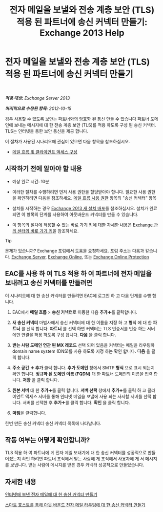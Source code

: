 ﻿---
title: '전자 메일을 보낼와 전송 계층 보안 (TLS) 적용 된 파트너에 송신 커넥터 만들기: Exchange 2013 Help'
TOCTitle: 전자 메일을 보낼와 전송 계층 보안 (TLS) 적용 된 파트너에 송신 커넥터 만들기
ms:assetid: ff2abefc-dd3e-4431-b947-df942fbf82d9
ms:mtpsurl: https://technet.microsoft.com/ko-kr/library/JJ657514(v=EXCHG.150)
ms:contentKeyID: 50484612
ms.date: 05/22/2018
mtps_version: v=EXCHG.150
ms.translationtype: MT
---

# 전자 메일을 보낼와 전송 계층 보안 (TLS) 적용 된 파트너에 송신 커넥터 만들기

 

_**적용 대상:** Exchange Server 2013_

_**마지막으로 수정된 항목:** 2012-10-15_

경우 사용할 수 있도록 보안는 파트너와의 암호화 된 통신 만들 수 있습니다 파트너 도메인에 보내는 메시지에 대 한 전송 계층 보안 (TLS)를 적용 하도록 구성 된 송신 커넥터. TLS는 인터넷을 통한 보안 통신을 제공 합니다.

이 절차가 사용된 시나리오에 관심이 있으면 다음 항목을 참조하십시오.

  - [메일 흐름 및 클라이언트 액세스 구성](configure-mail-flow-and-client-access-exchange-2013-help.md)

## 시작하기 전에 알아야 할 내용

  - 예상 완료 시간: 10분

  - 이러한 절차를 수행하려면 먼저 사용 권한을 할당받아야 합니다. 필요한 사용 권한을 확인하려면 다음을 참조하세요. [메일 흐름 사용 권한](mail-flow-permissions-exchange-2013-help.md) 항목의 "송신 커넥터" 항목

  - 설치를 시작하는 경우 [Exchange 2013 새 설치 배포](deploy-a-new-installation-of-exchange-2013-exchange-2013-help.md)를 참조하십시오. 설치가 완료되면 이 항목의 단계를 사용하여 아웃바운드 커넥터를 만들 수 있습니다.

  - 이 항목의 절차에 적용할 수 있는 바로 가기 키에 대한 자세한 내용은 [Exchange 관리 센터의 바로 가기 키](keyboard-shortcuts-in-the-exchange-admin-center-exchange-online-protection-help.md)을 참조하세요.


> [!TIP]
> 문제가 있습니까? Exchange 포럼에서 도움을 요청하세요. 포럼 주소는 다음과 같습니다. <A href="https://go.microsoft.com/fwlink/p/?linkid=60612">Exchange Server</A>, <A href="https://go.microsoft.com/fwlink/p/?linkid=267542">Exchange Online</A>, 또는 <A href="https://go.microsoft.com/fwlink/p/?linkid=285351">Exchange Online Protection</A>



## EAC를 사용 하 여 TLS 적용 하 여 파트너에 전자 메일을 보내려고 송신 커넥터를 만들려면

이 시나리오에 대 한 송신 커넥터를 만들려면 EAC에 로그인 하 고 다음 단계를 수행 합니다.

1.  EAC에서 **메일 흐름** \> **송신 커넥터**로 이동한 다음 **추가**![아이콘 추가](images/JJ218640.c1e75329-d6d7-4073-a27d-498590bbb558(EXCHG.150).gif "아이콘 추가")를 클릭합니다.

2.  **새 송신 커넥터** 마법사에서 송신 커넥터에 대 한 이름을 지정 하 고 **형식** 에 대 한 **파트너** 를 선택 합니다. **파트너** 를 선택 하면 커넥터는 TLS 인증서를 인증 하는 서버에만 연결을 허용 하도록 구성 됩니다. **다음** 을 클릭 합니다.

3.  **받는 사람 도메인 연관 된 MX 레코드** 선택 되어 있음을 커넥터는 메일을 라우팅하 domain name system (DNS)를 사용 하도록 지정 하는 확인 합니다. **다음** 을 클릭 합니다.

4.  **주소 공간** ![아이콘 추가](images/JJ218640.c1e75329-d6d7-4073-a27d-498590bbb558(EXCHG.150).gif "아이콘 추가") **추가** 클릭 합니다. **추가 도메인** 창에서 SMTP **형식** 으로 표시 되는지 확인 합니다. **정규화 된 도메인 이름 (FQDN)** 대 한 파트너 도메인의 이름을 입력 합니다. **저장** 을 클릭 합니다.

5.  **원본 서버** 대 한 **추가**![아이콘 추가](images/JJ218640.c1e75329-d6d7-4073-a27d-498590bbb558(EXCHG.150).gif "아이콘 추가")를 클릭 합니다. **서버 선택** 창에서 **추가**![아이콘 추가](images/JJ218640.c1e75329-d6d7-4073-a27d-498590bbb558(EXCHG.150).gif "아이콘 추가")를 클릭 하 고 클라이언트 액세스 서버를 통해 인터넷 메일을 보낼에 사용 되는 사서함 서버를 선택 합니다. 서버를 선택한 후 **추가**![아이콘 추가](images/JJ218640.c1e75329-d6d7-4073-a27d-498590bbb558(EXCHG.150).gif "아이콘 추가")를 클릭 합니다. **확인** 을 클릭 합니다.

6.  **마침**을 클릭합니다.

한번 만든 송신 커넥터 송신 커넥터 목록에 나타납니다.

## 작동 여부는 어떻게 확인합니까?

TLS 적용 하 여 파트너에 게 전자 메일 보내기에 대 한 송신 커넥터를 성공적으로 만들어졌는지 확인 하려면 파트너 조직에서 받는 사람에 게 조직에서 사용자에 게 서 메시지를 보냅니다. 받는 사람이 메시지를 받은 경우 커넥터 성공적으로 만들었습니다.

## 자세한 내용

[인터넷에 보낸 전자 메일에 대 한 송신 커넥터 만들기](create-a-send-connector-for-email-sent-to-the-internet-exchange-2013-help.md)

[스마트 호스트를 통해 아웃 바운드 전자 메일 라우팅에 대 한 송신 커넥터 만들기](create-a-send-connector-to-route-outbound-email-through-a-smart-host-exchange-2013-help.md)

